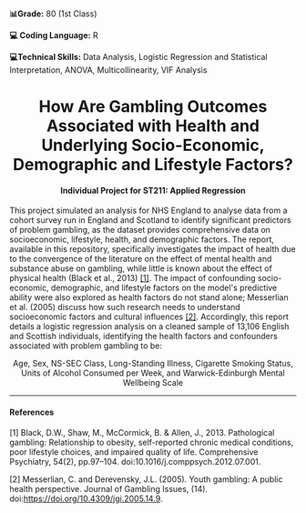 **📊Grade:** 80 (1st Class)

**💻 Coding Language:** R    

**💻Technical Skills:** Data Analysis, Logistic Regression and Statistical Interpretation, ANOVA, Multicollinearity, VIF Analysis

<h1 align="center">How Are Gambling Outcomes Associated with Health and Underlying Socio-Economic, Demographic and Lifestyle Factors?</h1>
<h4 align="center"> Individual Project for ST211: Applied Regression</h4>

This project simulated an analysis for NHS England to analyse data from a cohort survey run in England and Scotland to identify significant predictors of problem gambling, as the dataset provides comprehensive data on socioeconomic, lifestyle, health, and demographic factors. The report, available in this repository, specifically investigates the impact of health due to the convergence of the literature on the effect of mental health and substance abuse on gambling, while little is known about the effect of physical health (Black et al., 2013) [[1]](#1). The impact of confounding socio-economic, demographic, and lifestyle factors on the model's predictive ability were also explored as health factors do not stand alone; Messerlian et al. (2005) discuss how such research needs to understand socioeconomic factors and cultural influences [[2]](#2). Accordingly, this report details a logistic regression analysis on a cleaned sample of 13,106 English and Scottish individuals, identifying the health factors and confounders associated with problem gambling to be:
<p align="center">Age, Sex, NS-SEC Class, Long-Standing Illness, Cigarette Smoking Status, Units of Alcohol Consumed per Week, and Warwick-Edinburgh Mental Wellbeing Scale</p>

---
#### References
<a id="1">[1]</a> 
Black, D.W., Shaw, M., McCormick, B. & Allen, J., 2013. Pathological gambling: Relationship to obesity, self-reported chronic medical conditions, poor lifestyle choices, and impaired quality of life. Comprehensive Psychiatry, 54(2), pp.97–104. doi:10.1016/j.comppsych.2012.07.001.

<a id="2">[2]</a> 
Messerlian, C. and Derevensky, J.L. (2005). Youth gambling: A public health perspective. Journal of Gambling Issues, (14). doi:https://doi.org/10.4309/jgi.2005.14.9.


